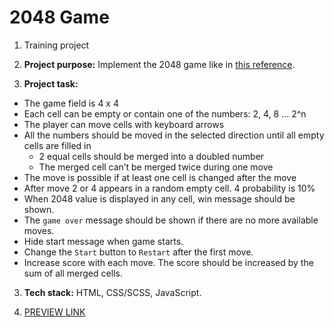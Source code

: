 # 2048 Game
1. Training project

2. <b>Project purpose:</b>
Implement the 2048 game like in [this reference](https://play2048.co/).

3. <b>Project task:</b>
  - The game field is 4 x 4
  - Each cell can be empty or contain one of the numbers: 2, 4, 8 ... 2^n
  - The player can move cells with keyboard arrows
  - All the numbers should be moved in the selected direction until all empty cells are filled in
     - 2 equal cells should be merged into a doubled number
     - The merged cell can’t be merged twice during one move
  - The move is possible if at least one cell is changed after the move
  - After move 2 or 4 appears in a random empty cell. 4 probability is 10%
  - When 2048 value is displayed in any cell, win message should be shown.
  - The `game over` message should be shown if there are no more available moves.
  - Hide start message when game starts.
  - Change the `Start` button to `Restart` after the first move.
  - Increase score with each move. The score should be increased by the sum of all merged cells.

3. <b>Tech stack:</b> HTML, CSS/SCSS, JavaScript.

4. [PREVIEW LINK](https://dmytro-lebedchenko.github.io/game_2048/)
